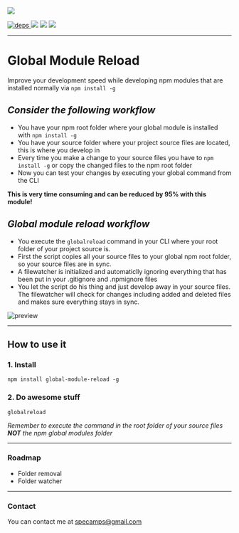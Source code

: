 [![](https://nodei.co/npm/global-module-reload.png?downloads=true&downloadRank=true&stars=true)](https://www.npmjs.com/package/global-module-reload)

[![](https://david-dm.org/michaeldegroot/global-module-reload.svg "deps") ](https://david-dm.org/michaeldegroot/global-module-reload "david-dm")
![](https://img.shields.io/badge/Node-%3E%3D4.5.0-green.svg)
![](https://img.shields.io/npm/dt/global-module-reload.svg)
![](https://img.shields.io/npm/l/express.svg)

___

# Global Module Reload

Improve your development speed while developing npm modules
that are installed normally via `npm install -g`

## *Consider the following workflow*

-   You have your npm root folder where your global module is installed with `npm install -g`
-   You have your source folder where your project source files are located, this is where you develop in
-   Every time you make a change to your source files you have to `npm install -g` or copy the changed files to the npm root folder
-   Now you can test your changes by executing your global command from the CLI

**This is very time consuming and can be reduced by 95% with this module!**

## *Global module reload workflow*
-   You execute the `globalreload` command in your CLI where your root folder of your project source is.
-   First the script copies all your source files to your global npm root folder, so your source files are in sync.
-   A filewatcher is initialized and automaticlly ignoring everything that has been put in your .gitignore and .npmignore files
-   You let the script do his thing and just develop away in your source files. The filewatcher will check for changes including added and deleted files and makes sure everything stays in sync.

![preview](http://i.imgur.com/RkSckKt.png "Preview")

___

## How to use it

### 1. Install

    npm install global-module-reload -g

### 2. Do awesome stuff

    globalreload

*Remember to execute the command in the*
*root folder of your source files **NOT** the npm global modules folder*

___

### Roadmap

-   Folder removal
-   Folder watcher

___

### Contact  

You can contact me at specamps@gmail.com
